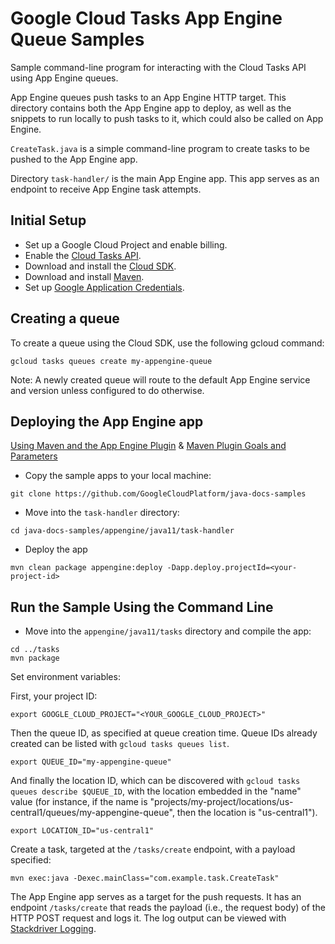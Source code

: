 # Google Cloud Tasks App Engine Queue Samples

Sample command-line program for interacting with the Cloud Tasks API
using App Engine queues.

App Engine queues push tasks to an App Engine HTTP target. This directory
contains both the App Engine app to deploy, as well as the snippets to run
locally to push tasks to it, which could also be called on App Engine.

`CreateTask.java` is a simple command-line program to create
tasks to be pushed to the App Engine app.

Directory `task-handler/` is the main App Engine app. This app serves as an endpoint to receive
App Engine task attempts.


## Initial Setup

 * Set up a Google Cloud Project and enable billing.
 * Enable the
 [Cloud Tasks API](https://console.cloud.google.com/launcher/details/google/cloudtasks.googleapis.com).
 * Download and install the [Cloud SDK](https://cloud.google.com/sdk).
 * Download and install [Maven](http://maven.apache.org/install.html).
 * Set up [Google Application Credentials](https://cloud.google.com/docs/authentication/getting-started).

## Creating a queue

To create a queue using the Cloud SDK, use the following gcloud command:

```
gcloud tasks queues create my-appengine-queue
```

Note: A newly created queue will route to the default App Engine service and
version unless configured to do otherwise.

## Deploying the App Engine app

[Using Maven and the App Engine Plugin](https://cloud.google.com/appengine/docs/flexible/java/using-maven)
& [Maven Plugin Goals and Parameters](https://cloud.google.com/appengine/docs/flexible/java/maven-reference)

- Copy the sample apps to your local machine:
```
git clone https://github.com/GoogleCloudPlatform/java-docs-samples
```

- Move into the `task-handler` directory:
```
cd java-docs-samples/appengine/java11/task-handler
```

- Deploy the app
```
mvn clean package appengine:deploy -Dapp.deploy.projectId=<your-project-id>
```

## Run the Sample Using the Command Line

- Move into the `appengine/java11/tasks` directory and compile the app:
```
cd ../tasks
mvn package
```

Set environment variables:

First, your project ID:

```
export GOOGLE_CLOUD_PROJECT="<YOUR_GOOGLE_CLOUD_PROJECT>"
```

Then the queue ID, as specified at queue creation time. Queue IDs already
created can be listed with `gcloud tasks queues list`.

```
export QUEUE_ID="my-appengine-queue"
```

And finally the location ID, which can be discovered with
`gcloud tasks queues describe $QUEUE_ID`, with the location embedded in
the "name" value (for instance, if the name is
"projects/my-project/locations/us-central1/queues/my-appengine-queue", then the
location is "us-central1").

```
export LOCATION_ID="us-central1"
```

Create a task, targeted at the `/tasks/create` endpoint, with a payload specified:

```
mvn exec:java -Dexec.mainClass="com.example.task.CreateTask"
```

The App Engine app serves as a target for the push requests. It has an
endpoint `/tasks/create` that reads the payload (i.e., the request body) of the
HTTP POST request and logs it. The log output can be viewed with [Stackdriver Logging](https://console.cloud.google.com/logs/viewer?minLogLevel=0).
